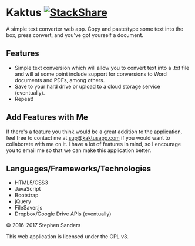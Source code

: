 # Kaktus  [![StackShare](http://img.shields.io/badge/tech-stack-0690fa.svg?style=flat)](http://stackshare.io/complxalgorithm/kaktus)

A simple text converter web app. Copy and paste/type some text into the box, press convert, and you've got yourself a document.

## Features
* Simple text conversion which will allow you to convert text into a .txt file and will at some point include support for conversions to Word documents and PDFs, among others.
* Save to your hard drive or upload to a cloud storage service (eventually).
* Repeat!

## Add Features with Me
If there's a feature you think would be a great addition to the application, feel free to contact me at sup@kaktusapp.com if you would want to collaborate with me on it. I have a lot of features in mind, so I encourage you to email me so that we can make this application better.

## Languages/Frameworks/Technologies
* HTML5/CSS3
* JavaScript
* Bootstrap
* jQuery
* FileSaver.js
* Dropbox/Google Drive APIs (eventually)

<footer>&copy; 2016-2017 Stephen Sanders</footer>
<p>This web application is licensed under the GPL v3.</p>
